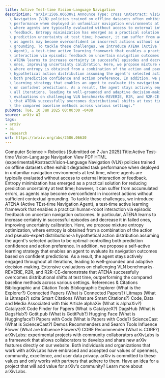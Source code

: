 ```yaml
---
title: Active Test-time Vision-Language Navigation
description: "arXiv:2506.06630v1 Announce Type: cross \nAbstract: Vision-Language\
  \ Navigation (VLN) policies trained on offline datasets often exhibit degraded task\
  \ performance when deployed in unfamiliar navigation environments at test time,\
  \ where agents are typically evaluated without access to external interaction or\
  \ feedback. Entropy minimization has emerged as a practical solution for reducing\
  \ prediction uncertainty at test time; however, it can suffer from accumulated errors,\
  \ as agents may become overconfident in incorrect actions without sufficient contextual\
  \ grounding. To tackle these challenges, we introduce ATENA (Active TEst-time Navigation\
  \ Agent), a test-time active learning framework that enables a practical human-robot\
  \ interaction via episodic feedback on uncertain navigation outcomes. In particular,\
  \ ATENA learns to increase certainty in successful episodes and decrease it in failed\
  \ ones, improving uncertainty calibration. Here, we propose mixture entropy optimization,\
  \ where entropy is obtained from a combination of the action and pseudo-expert distributions-a\
  \ hypothetical action distribution assuming the agent's selected action to be optimal-controlling\
  \ both prediction confidence and action preference. In addition, we propose a self-active\
  \ learning strategy that enables an agent to evaluate its navigation outcomes based\
  \ on confident predictions. As a result, the agent stays actively engaged throughout\
  \ all iterations, leading to well-grounded and adaptive decision-making. Extensive\
  \ evaluations on challenging VLN benchmarks-REVERIE, R2R, and R2R-CE-demonstrate\
  \ that ATENA successfully overcomes distributional shifts at test time, outperforming\
  \ the compared baseline methods across various settings."
pubDate: Tue, 10 Jun 2025 00:00:00 -0400
source: arXiv AI
tags:
- arxiv
- ai
- research
url: https://arxiv.org/abs/2506.06630
---
```


Computer Science > Robotics
[Submitted on 7 Jun 2025]
Title:Active Test-time Vision-Language Navigation
View PDF HTML (experimental)Abstract:Vision-Language Navigation (VLN) policies trained on offline datasets often exhibit degraded task performance when deployed in unfamiliar navigation environments at test time, where agents are typically evaluated without access to external interaction or feedback. Entropy minimization has emerged as a practical solution for reducing prediction uncertainty at test time; however, it can suffer from accumulated errors, as agents may become overconfident in incorrect actions without sufficient contextual grounding. To tackle these challenges, we introduce ATENA (Active TEst-time Navigation Agent), a test-time active learning framework that enables a practical human-robot interaction via episodic feedback on uncertain navigation outcomes. In particular, ATENA learns to increase certainty in successful episodes and decrease it in failed ones, improving uncertainty calibration. Here, we propose mixture entropy optimization, where entropy is obtained from a combination of the action and pseudo-expert distributions-a hypothetical action distribution assuming the agent's selected action to be optimal-controlling both prediction confidence and action preference. In addition, we propose a self-active learning strategy that enables an agent to evaluate its navigation outcomes based on confident predictions. As a result, the agent stays actively engaged throughout all iterations, leading to well-grounded and adaptive decision-making. Extensive evaluations on challenging VLN benchmarks-REVERIE, R2R, and R2R-CE-demonstrate that ATENA successfully overcomes distributional shifts at test time, outperforming the compared baseline methods across various settings.
References & Citations
Bibliographic and Citation Tools
Bibliographic Explorer (What is the Explorer?)
Connected Papers (What is Connected Papers?)
Litmaps (What is Litmaps?)
scite Smart Citations (What are Smart Citations?)
Code, Data and Media Associated with this Article
alphaXiv (What is alphaXiv?)
CatalyzeX Code Finder for Papers (What is CatalyzeX?)
DagsHub (What is DagsHub?)
Gotit.pub (What is GotitPub?)
Hugging Face (What is Huggingface?)
Papers with Code (What is Papers with Code?)
ScienceCast (What is ScienceCast?)
Demos
Recommenders and Search Tools
Influence Flower (What are Influence Flowers?)
CORE Recommender (What is CORE?)
arXivLabs: experimental projects with community collaborators
arXivLabs is a framework that allows collaborators to develop and share new arXiv features directly on our website.
Both individuals and organizations that work with arXivLabs have embraced and accepted our values of openness, community, excellence, and user data privacy. arXiv is committed to these values and only works with partners that adhere to them.
Have an idea for a project that will add value for arXiv's community? Learn more about arXivLabs.